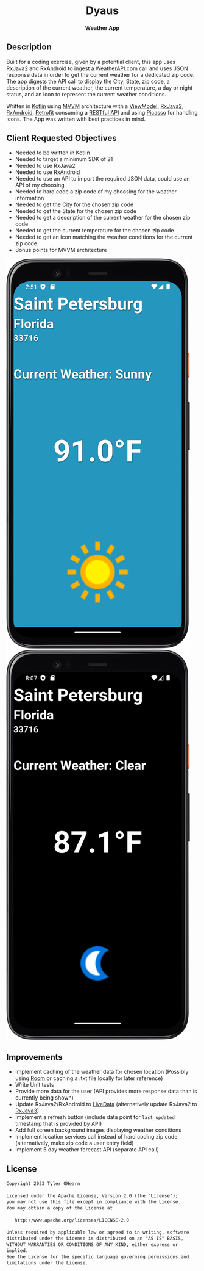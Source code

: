 <h1 align="center">Dyaus</h1>
<h4 align="center"> Weather App </h4>

## Description
Built for a coding exercise, given by a potential client, this app uses RxJava2 and RxAndroid to ingest a WeatherAPI.com call and uses JSON response data in order to get the current weather for a dedicated zip code. The app digests the API call to display the City, State, zip code, a description of the current weather, the current temperature, a day or night status, and an icon to represent the current weather conditions.

Written in [Kotlin](https://kotlinlang.org/) using [MVVM](https://medium.com/swlh/understanding-mvvm-architecture-in-android-aa66f7e1a70b) architecture with a [ViewModel](https://developer.android.com/topic/libraries/architecture/viewmodel), [RxJava2](https://github.com/ReactiveX/RxJava), [RxAndroid](https://github.com/ReactiveX/RxAndroid), [Retrofit](https://square.github.io/retrofit/) consuming a [RESTful API](https://medium.com/android-news/consuming-rest-api-using-retrofit-library-in-android-ed47aef01ecb) and using [Picasso](https://square.github.io/picasso/) for handling icons. The App was written with best practices in mind.

## Client Requested Objectives

* Needed to be written in Kotlin
* Needed to target a minimum SDK of 21
* Needed to use RxJava2
* Needed to use RxAndroid
* Needed to use an API to import the required JSON data, could use an API of my choosing
* Needed to hard code a zip code of my choosing for the weather information
* Needed to get the City for the chosen zip code
* Needed to get the State for the chosen zip code
* Needed to get a description of the current weather for the chosen zip code
* Needed to get the current temperature for the chosen zip code
* Needed to get an icon matching the weather conditions for the current zip code
* Bonus points for MVVM architecture


![Phone_Night](Screenshots/Screenshot_Phone_Day.png)
![Phone_Night](Screenshots/Screenshot_Phone_Night.png)


## Improvements
* Implement caching of the weather data for chosen location (Possibly using [Room](https://developer.android.com/training/data-storage/room) or caching a .txt file locally for later reference)
* Write Unit tests
* Provide more data for the user (API provides more response data than is currently being shown)
* Update RxJava2/RxAndroid to [LiveData](https://developer.android.com/topic/libraries/architecture/livedata) (alternatively update RxJava2 to [RxJava3](https://github.com/ReactiveX/RxJava/wiki/What%27s-different-in-3.0))
* Implement a refresh button (include data point for `last_updated` timestamp that is provided by API)
* Add full screen background images displaying weather conditions
* Implement location services call instead of hard coding zip code (alternatively, make zip code a user entry field)
* Implement 5 day weather forecast API (separate API call)


## License
	Copyright 2023 Tyler OHearn
	
	Licensed under the Apache License, Version 2.0 (the "License");
	you may not use this file except in compliance with the License.
	You may obtain a copy of the License at
	
	   http://www.apache.org/licenses/LICENSE-2.0
	
	Unless required by applicable law or agreed to in writing, software
	distributed under the License is distributed on an "AS IS" BASIS,
	WITHOUT WARRANTIES OR CONDITIONS OF ANY KIND, either express or implied.
	See the License for the specific language governing permissions and
	limitations under the License.